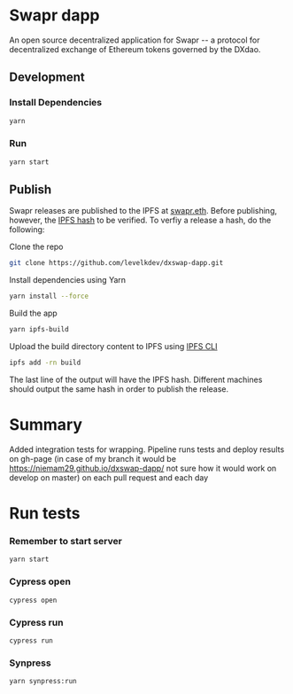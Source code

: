 # Swapr dapp

An open source decentralized application for Swapr -- a protocol for decentralized exchange of Ethereum tokens governed by the DXdao.

## Development

### Install Dependencies

```bash
yarn
```

### Run

```bash
yarn start
```

## Publish

Swapr releases are published to the IPFS at [swapr.eth](https://swapr.eth.link). Before publishing, however, the [IPFS hash](https://docs.ipfs.io/concepts/hashing/) to be verified. To verfiy a release a hash, do the following:

Clone the repo

```bash
git clone https://github.com/levelkdev/dxswap-dapp.git
```

Install dependencies using Yarn

```bash
yarn install --force
```

Build the app

```bash
yarn ipfs-build
```

Upload the build directory content to IPFS using [IPFS CLI](https://docs.ipfs.io/install/command-line/#system-requirements)

```bash
ipfs add -rn build
```

The last line of the output will have the IPFS hash. Different machines should output the same hash in order to publish the release.

# Summary
Added integration tests for wrapping. Pipeline runs tests and deploy results on gh-page (in case of my branch it would be https://niemam29.github.io/dxswap-dapp/ not sure how it would work on develop on master) on each pull request and each day

# Run tests
### Remember to start server 
`yarn start`

### Cypress open
`cypress open`

### Cypress run
`cypress run`

### Synpress
`yarn synpress:run`
